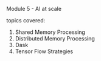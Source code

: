 Module 5 - AI at scale

topics covered:
1. Shared Memory Processing
2. Distributed Memory Processing
3. Dask
4. Tensor Flow Strategies
